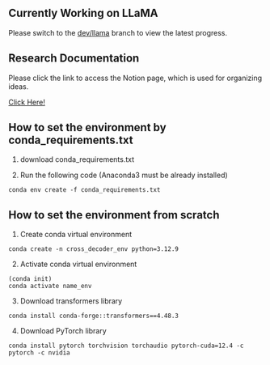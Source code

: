 ## Currently Working on LLaMA
Please switch to the [dev/llama](https://github.com/JakeFRCSE/CrossDecoder/tree/dev/llama) branch to view the latest progress.

## Research Documentation
Please click the link to access the Notion page, which is used for organizing ideas.

[Click Here!](https://crystal-air-942.notion.site/CrossDecoder-Training-Additional-Cross-Attention-Layer-in-Decoder-Only-Models-19941c6bef1680208d9af3e4f577aa8d?pvs=4)

## How to set the environment by conda_requirements.txt
1. download conda_requirements.txt
  
2. Run the following code (Anaconda3 must be already installed)
```
conda env create -f conda_requirements.txt
```

## How to set the environment from scratch
1. Create conda virtual environment
```
conda create -n cross_decoder_env python=3.12.9
```
2. Activate conda virtual environment
```
(conda init)
conda activate name_env
```
3. Download transformers library
```
conda install conda-forge::transformers==4.48.3
```
4. Download PyTorch library
```
conda install pytorch torchvision torchaudio pytorch-cuda=12.4 -c pytorch -c nvidia
```
